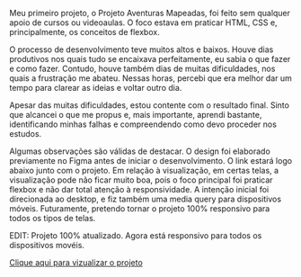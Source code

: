 
Meu primeiro projeto, o Projeto Aventuras Mapeadas, foi feito sem qualquer apoio de cursos ou videoaulas. O foco estava em praticar HTML, CSS e, principalmente, os conceitos de flexbox.

O processo de desenvolvimento teve muitos altos e baixos. Houve dias produtivos nos quais tudo se encaixava perfeitamente, eu sabia o que fazer e como fazer. Contudo, houve também dias de muitas dificuldades, nos quais a frustração me abateu. Nessas horas, percebi que era melhor dar um tempo para clarear as ideias e voltar outro dia.

Apesar das muitas dificuldades, estou contente com o resultado final. Sinto que alcancei o que me propus e, mais importante, aprendi bastante, identificando minhas falhas e compreendendo como devo proceder nos estudos.

Algumas observações são válidas de destacar. O design foi elaborado previamente no Figma antes de iniciar o desenvolvimento. O link estará logo abaixo junto com o projeto. Em relação à visualização, em certas telas, a visualização pode não ficar muito boa, pois o foco principal foi praticar flexbox e não dar total atenção à responsividade. A intenção inicial foi direcionada ao desktop, e fiz também uma media query para dispositivos móveis. Futuramente, pretendo tornar o projeto 100% responsivo para todos os tipos de telas.

EDIT: Projeto 100% atualizado. Agora está responsivo para todos os dispositivos movéis.

<a href='https://matheus-zordan.github.io/projeto-aventuras-mapeadas/'>Clique aqui para vizualizar o projeto</a>
